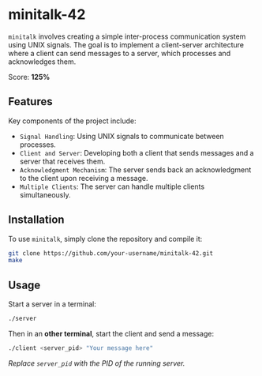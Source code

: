 # minitalk-42

`minitalk` involves creating a simple inter-process communication system using UNIX signals. The goal is to implement a client-server architecture where a client can send messages to a server, which processes and acknowledges them.

Score: **125%**

## Features

Key components of the project include:

- `Signal Handling`: Using UNIX signals to communicate between processes.
- `Client and Server`: Developing both a client that sends messages and a server that receives them.
- `Acknowledgment Mechanism`: The server sends back an acknowledgment to the client upon receiving a message.
- `Multiple Clients`: The server can handle multiple clients simultaneously.

## Installation

To use `minitalk`, simply clone the repository and compile it:

   ```bash
   git clone https://github.com/your-username/minitalk-42.git
   make
   ```


## Usage

Start a server in a terminal:
   ```bash
   ./server
   ```

Then in an **other terminal**, start the client and send a message:
   ```bash
   ./client <server_pid> "Your message here"
   ```
  *Replace `server_pid` with the PID of the running server.*

